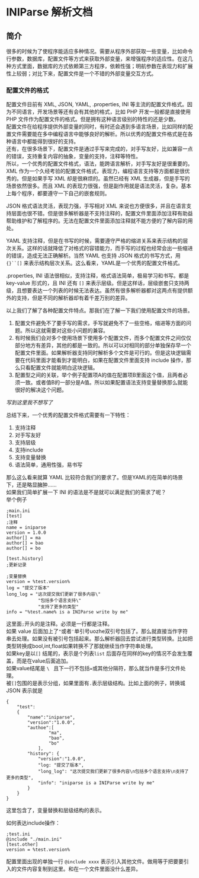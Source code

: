 # INIParse 解析文档

## 简介
很多的时候为了使程序能适应多种情况。需要从程序外部获取一些变量，比如命令行参数，数据库，配置文件等方式来获取外部变量，来增强程序的适应性。在这几种方式里面，数据库的方式依赖第三方程序，依赖性强；明航参数在表现力和扩展性上较弱；对比下来，配置文件是一个不错的外部变量交互方式。

### 配置文件的格式
配置文件目前有 XML, JSON, YAML, .properties, INI 等主流的配置文件格式。因为不同语言，开发场景等还有会有其他的格式，比如 PHP 开发一般都是直接使用 PHP 文件作为配置文件的格式。但是拥有这种语言级别的特性的还是少数。  
配置文件在给程序提供外部变量的同时，有时还会遇到多语言场景，比如同样的配置文件需要能在多中编程语言中能够良好的解析。所以优秀的配置文件格式是在各种语言中都能得到很好的支持。  
还有，在很多场景下，配置文件是通过手写来完成的，对手写友好，比如兼容一点的错误，支持重复内容的抽象，变量的支持，注释等特性。    
所以，一个优秀的配置文件格式，语法，能跨语言解析，对手写友好是很重要的。  
XML 作为一个久经考验的配置文件格式，表现力，编程语言支持等方面都是很优秀的。但是如果手写 XML 却是很麻烦的。虽然已经有 XML 生成器，但是手写的场景依然很多。而且 XML 的表现力很强，但是副作用就是语法灵活，复杂。基本上每个程序，都要遵守一下自己的嵌套规则。  

JSON 格式语法灵活，表现力强，手写相对 XML 来说也方便很多，并且在语言支持层面也很不错。但是很多解析器是不支持注释的，配置文件里面添加注释有助益帮助维护和了解程序的。无法在配置文件里面添加注释就不能方便的了解内容的用处。 

YAML 支持注释，但是在书写的时候，需要遵守严格的缩进关系来表示结构的层次关系。这样的话就降低了对格式的容错能力，而手写的过程也经常会出一些缩进的错误，造成无法正确解析。当然 YAML 也支持 JSON 格式的书写方式，用`{}``[]` 来表示结构层次关系。这么看来，YAML是一个优秀的配置文件格式。  

.properties, INI 语法很相似，支持注释，格式语法简单，极易学习和书写。都是 key-value 形式的，且 INI 还有 `[]` 来表示层级。但是这样话，层级嵌套只支持两级，且想要表达一个列表的时候无法表达。虽然有很多解析器都对这两点有提供额外的支持，但是不同的解析器却有着千差万别的差异。  

以上我们了解了各种配置文件特点。那我们在了解一下我们使用配置文件的场景。  
1.  配置文件避免不了要手写的需求，手写就避免不了一些空格，缩进等方面的问题。所以这就需要对这些小问题的兼容。  
2.  有时候我们会对多个使用场景下使用多个配置文件，而多个配置文件之间仅仅部分地方有差异，其他的都是一致的。所以可以对相同的部分单独保存早一个配置文件里面。如果解析器支持同时解析多个文件是可行的。但是这块逻辑需要在代码里面才能看到才能明白，如果在配置文件里面支持 include 操作，那么只看配置文件就能明白这块逻辑。  
3.  配置型之间的关联，举个例子配置项A的值在配置项B里面这个值，且两者必须一致。或者值B的一部分是A值。所以如果配置语法支持变量替换那么就能很好的解决这个问题。  


*写到这里我不想写了*  

总结下来，一个优秀的配置文件格式需要有一下特性：  
1.  支持注释  
2.  对手写友好  
3.  支持层级  
4.  支持include  
5.  支持变量替换  
6.  语法简单，通用性强，易书写  

那么这么看来就算 YAML 比较符合我们的要求了。但是YAML的在简单的场景下，还是略显臃肿……  
如果我们简单扩展一下 INI 的语法是不是就可以满足我们的需求了呢？  
举个例子

    ;main.ini
    [test]
    ;注释
    name = iniparse
    version = 1.0.0
    author[] = ma
    author[] = bao
    author[] = bo
    
    [test.history]
    ;更新记录
    
    ;变量替换
    version = %test.version%
    log = "提交了版本"
    long_log = "这次提交我们更新了很多内容\"
                "包括多个语言支持\"
                "支持了更多的类型"
    info = "%test.name% is a INIParse write by me"

这里面`;`开头的是注释。必须是一行都是注释。  
如果 value 后面加上了`"`或者`'`单引号uozhe双引号包括了。那么就直接当作字符串去处理。如果没有被引号包括起来。那么解析器回去尝试进行类型转换。比如把类型转换成bool,int,float如果转换不了那就继续当作字符串处理。  
如果key是以`[]` 结尾的，表示是个列表`list` 后面存在同样的key的情况不会发生覆盖，而是在value后面追加。  
如果value结尾是 `\ ` 且下一行不包括`=`或其他分隔符，那么就当作是多行文件处理。  
被`[]`包围的是表示分组，如果里面有`.`表示层级结构。比如上面的例子，转换城 JSON 表示就是  

    {
        "test": 
        {
            "name":"iniparse",
            "version":"1.0.0",
            "authoe":[
                    "ma",
                    "bao",
                    "bo"
                ],
            "history": {
                "version":"1.0.0",
                "log: "提交了版本",
                "long_log": "这次提交我们更新了很多内容\n包括多个语言支持\n支持了更多的类型",
                "info": "iniparse is a INIParse write by me"
            }
        }
    }

这里包含了，变量替换和层级结构的表示。

如何表达include操作：

    ;test.ini
    @include "./main.ini"
    [test.other]
    version = %test.version%

配置里面出现的单独一行 `@include xxxx` 表示引入其他文件。做用等于把要要引入的文件内容复制到这里。和在一个文件里面没什么差异。
